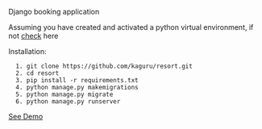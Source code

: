 Django booking application 

Assuming you have created and activated a python virtual environment, if not [check](https://docs.python.org/3/tutorial/venv.html) here

Installation:
```
  1. git clone https://github.com/kaguru/resort.git
  2. cd resort
  3. pip install -r requirements.txt
  4. python manage.py makemigrations
  5. python manage.py migrate
  6. python manage.py runserver

```
[See Demo](http://ec2-35-154-244-232.ap-south-1.compute.amazonaws.com)
